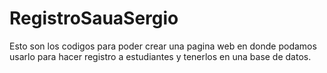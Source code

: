 # RegistroSauaSergio
Esto son los codigos para poder crear una pagina web en donde podamos usarlo para hacer registro a estudiantes y tenerlos en una base de datos.
